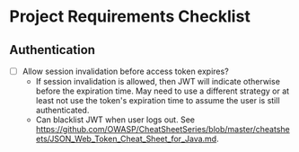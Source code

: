 # Project Requirements Checklist

## Authentication

- [ ] Allow session invalidation before access token expires?
	+ If session invalidation is allowed, then JWT will indicate otherwise before the expiration time. May need to use a different strategy or at least not use the token's expiration time to assume the user is still authenticated.
	+ Can blacklist JWT when user logs out. See https://github.com/OWASP/CheatSheetSeries/blob/master/cheatsheets/JSON_Web_Token_Cheat_Sheet_for_Java.md.

